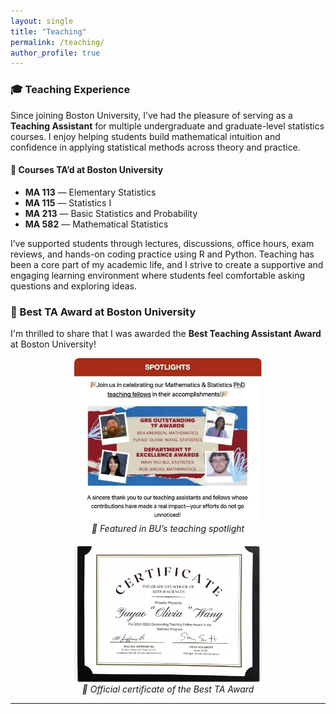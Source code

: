 ```yaml
---
layout: single
title: "Teaching"
permalink: /teaching/
author_profile: true
---
```



<!-- Custom font styling for homepage -->
<style>
.splash .page__content p,
.page__content p,
.archive__item-excerpt,
.archive__item-body {
  font-family: "Georgia", serif;
  font-size: 18px;
  line-height: 1.7;
  color: #2a2a2a;
  margin-bottom: 1.2em;
}

.page__title {
  font-family: "Georgia", serif;
  font-size: 32px;
  font-weight: 500;
}
</style>




### 🎓 Teaching Experience

Since joining Boston University, I’ve had the pleasure of serving as a **Teaching Assistant** for multiple undergraduate and graduate-level statistics courses. I enjoy helping students build mathematical intuition and confidence in applying statistical methods across theory and practice.

#### 📘 Courses TA’d at Boston University

- **MA 113** — Elementary Statistics  
- **MA 115** — Statistics I  
- **MA 213** — Basic Statistics and Probability  
- **MA 582** — Mathematical Statistics

I’ve supported students through lectures, discussions, office hours, exam reviews, and hands-on coding practice using R and Python. Teaching has been a core part of my academic life, and I strive to create a supportive and engaging learning environment where students feel comfortable asking questions and exploring ideas.


### 🏅 Best TA Award at Boston University

I'm thrilled to share that I was awarded the **Best Teaching Assistant Award** at Boston University!  


<div style="display: flex; justify-content: center; gap: 20px; flex-wrap: wrap;">

  <div style="text-align: center;">
    <img src="/assets/images/best_ta_award_announcement.jpg" alt="BU Teaching Award Feature" style="width:300px; border-radius: 8px;">
    <br>
    <em>📣 Featured in BU’s teaching spotlight</em>
  </div>

  <div style="text-align: center;">
    <img src="/assets/images/best_ta_award_certificate.jpg" alt="Best TA Certificate" style="width:300px; border-radius: 8px;">
    <br>
    <em>📜 Official certificate of the Best TA Award</em>
  </div>

</div>

---

